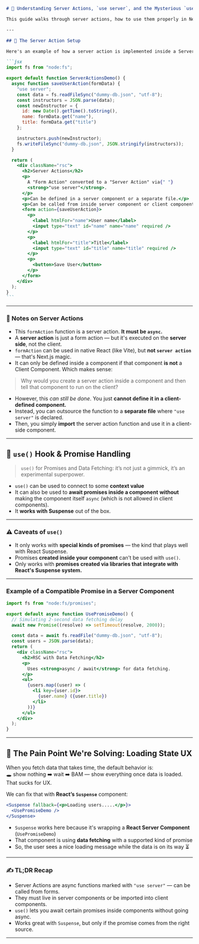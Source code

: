 ````md
# 🧠 Understanding Server Actions, `use server`, and the Mysterious `use()` Hook in Next.js

This guide walks through server actions, how to use them properly in Next.js, and dives into React's `use()` hook — all without throwing away your mental sanity.

---

## 💾 The Server Action Setup

Here's an example of how a server action is implemented inside a Server Component:

```jsx
import fs from "node:fs";

export default function ServerActionsDemo() {
  async function saveUserAction(formData) {
    "use server";
    const data = fs.readFileSync("dummy-db.json", "utf-8");
    const instructors = JSON.parse(data);
    const newInstructor = {
      id: new Date().getTime().toString(),
      name: formData.get("name"),
      title: formData.get("title")
    };

    instructors.push(newInstructor);
    fs.writeFileSync("dummy-db.json", JSON.stringify(instructors));
  }

  return (
    <div className="rsc">
      <h2>Server Actions</h2>
      <p>
        A "Form Action" converted to a "Server Action" via{" "}
        <strong>"use server"</strong>.
      </p>
      <p>Can be defined in a server component or a separate file.</p>
      <p>Can be called from inside server component or client component.</p>
      <form action={saveUserAction}>
        <p>
          <label htmlFor="name">User name</label>
          <input type="text" id="name" name="name" required />
        </p>
        <p>
          <label htmlFor="title">Title</label>
          <input type="text" id="title" name="title" required />
        </p>
        <p>
          <button>Save User</button>
        </p>
      </form>
    </div>
  );
}
```
````

---

### 🧩 Notes on Server Actions

- This `formAction` function is a server action. **It must be `async`.**
- A **server action** is just a form action — but it's executed on the **server side**, not the client.
- `formAction` can be used in native React (like Vite), but **not `server action`** — that's Next.js magic.
- It can only be defined inside a component if that component **is not** a Client Component. Which makes sense:

> Why would you create a server action inside a component and then tell that component to run on the client?

- However, this _can still be done_. You just **cannot define it in a client-defined component.**
- Instead, you can outsource the function to a **separate file** where `"use server"` is declared.
- Then, you simply **import** the server action function and use it in a client-side component.

---

## 🧪 `use()` Hook & Promise Handling

> `use()` for Promises and Data Fetching: it’s not just a gimmick, it’s an experimental superpower.

- `use()` can be used to connect to some **context value**
- It can also be used to **await promises inside a component** **without** making the component itself `async` (which is not allowed in client components).
- It **works with Suspense** out of the box.

---

### ⚠️ Caveats of `use()`

- It only works with **special kinds of promises** — the kind that plays well with React Suspense.
- Promises **created inside your component** can’t be used with `use()`.
- Only works with **promises created via libraries that integrate with React's Suspense system.**

---

### Example of a Compatible Promise in a Server Component

```jsx
import fs from "node:fs/promises";

export default async function UsePromiseDemo() {
  // Simulating 2-second data fetching delay
  await new Promise((resolve) => setTimeout(resolve, 2000));

  const data = await fs.readFile("dummy-db.json", "utf-8");
  const users = JSON.parse(data);
  return (
    <div className="rsc">
      <h2>RSC with Data Fetching</h2>
      <p>
        Uses <strong>async / await</strong> for data fetching.
      </p>
      <ul>
        {users.map((user) => (
          <li key={user.id}>
            {user.name} ({user.title})
          </li>
        ))}
      </ul>
    </div>
  );
}
```

---

## 🧊 The Pain Point We're Solving: Loading State UX

When you fetch data that takes time, the default behavior is:  
🕳️ show nothing ➡️ wait ➡️ BAM — show everything once data is loaded.  
That sucks for UX.

We can fix that with **React’s `Suspense`** component:

```jsx
<Suspense fallback={<p>Loading users.....</p>}>
  <UsePromiseDemo />
</Suspense>
```

- `Suspense` works here because it's wrapping a **React Server Component** (`UsePromiseDemo`)
- That component is using **data fetching** with a supported kind of promise
- So, the user sees a nice loading message while the data is on its way ⏳

---

### ✍️ TL;DR Recap

- Server Actions are async functions marked with `"use server"` — can be called from forms.
- They must live in server components or be imported into client components.
- `use()` lets you await certain promises inside components without going async.
- Works great with `Suspense`, but only if the promise comes from the right source.

---
